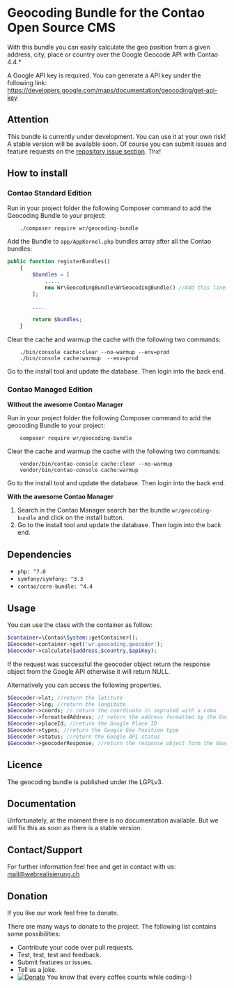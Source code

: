 # Geocoding Bundle for the Contao Open Source CMS

With this bundle you can easily calculate the geo position from a given address, city, place or country over the Google Geocode API with Contao 4.4.*

A Google API key is required. You can generate a API key under the following link: https://developers.google.com/maps/documentation/geocoding/get-api-key

## Attention

This bundle is currently under development. You can use it at your own risk! A stable version will be available soon. Of course you can submit issues and feature requests on the [repository issue section](https://github.com/webrealisierung-ch/geocoding-bundle/issues). Thx! 

## How to install

### Contao Standard Edition

Run in your project folder the following Composer command to add the Geocoding Bundle to your project:

```console
    ./composer require wr/geocoding-bundle
```

Add the Bundle to `app/AppKernel.php` bundles array after all the Contao bundles:

```php
public function registerBundles()
    {
        $bundles = [
            .....    
            new Wr\GeocodingBundle\WrGeocodingBundle() //Add this line.
        ];

        ....
        
        return $bundles;
    }
```

Clear the cache and warmup the cache with the following two commands:

```console
    ./bin/console cache:clear --no-warmup --env=prod
    ./bin/console cache:warmup  --env=prod
```

Go to the install tool and update the database. Then login into the back end.

### Contao Managed Edition

**Without the awesome Contao Manager**

Run in your project folder the following Composer command to add the geocoding Bundle to your project:

```console
    composer require wr/geocoding-bundle
```

Clear the cache and warmup the cache with the following two commands:

```console
    vendor/bin/contao-console cache:clear --no-warmup
    vendor/bin/contao-console cache:warmup
```

Go to the install tool and update the database. Then login into the back end.

**With the awesome Contao Manager**

1. Search in the Contao Manager search bar the bundle `wr/geocoding-bundle` and click on the install button.
2. Go to the install tool and update the database. Then login into the back end.


## Dependencies

- `php: ^7.0`
- `symfony/symfony: ^3.3`
- `contao/core-bundle: ^4.4`


## Usage
You can use the class with the container as follow:
```php
$container=\Contao\System::getContainer();
$Geocoder=container->get('wr.geocoding.geocoder');
$Geocoder->calculate($address,$country,$apiKey);
```

If the request was successful the geocoder object return the response object from the Google API otherwise it will return NULL.

Alternatively you can access the following properties.

```php
$Geocoder->lat; //return the latitute
$Geocoder->lng; //return the longitute
$Geocoder->coords; // return the coordinate in seprated with a coma
$Geocoder->formattedAddress; // return the address formatted by the Google Geocoding API
$Geocoder->placeId; //return the Google Place ID
$Geocoder->types; //return the Google Geo Position type
$Geocoder->status; //return the Google API status
$Geocoder->geocoderResponse; //return the response object form the Google API
```

## Licence

The geocoding bundle is published under the LGPLv3.

## Documentation

Unfortunately, at the moment there is no documentation available. But we will fix this as soon as there is a stable version.
 
 ## Contact/Support
 
 For further information feel free and get in contact with us: mail@webrealisierung.ch
 
 ## Donation
 
 If you like our work feel free to donate.
 
 There are many ways to donate to the project. The following list contains some possibilities:
 
 - Contribute your code over pull requests.
 - Test, test, test and feedback.
 - Submit features or issues.
 - Tell us a joke.
 - [![Donate](https://img.shields.io/badge/Donate-PayPal-green.svg)](https://www.paypal.com/cgi-bin/webscr?cmd=_s-xclick&hosted_button_id=EHB7BYWLMPV7Y) You know that every coffee counts while coding:-)
 

